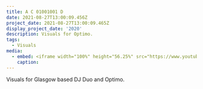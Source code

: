 ```yaml
---
title: A C 01001001 D
date: 2021-08-27T13:00:09.456Z
project_date: 2021-08-27T13:00:09.465Z
display_project_date: '2020'
description: Visuals for Optimo.
tags:
  - Visuals
media:
  - embed: <iframe width="100%" height="56.25%" src="https://www.youtube-nocookie.com/embed/jZy9hlzTJW4" title="A C 01001001 D" frameborder="0" allow="accelerometer; autoplay; clipboard-write; encrypted-media; gyroscope; picture-in-picture" allowfullscreen></iframe>
    caption: 
---
```

Visuals for Glasgow based DJ Duo and Optimo. 